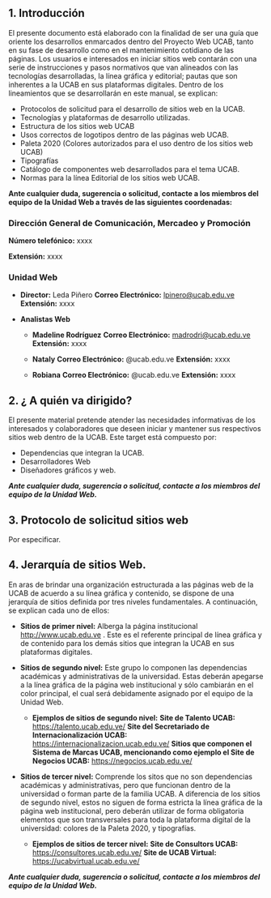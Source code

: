 ## 1. Introducción 

 El presente documento está elaborado con la finalidad de ser una guía que oriente los desarrollos enmarcados dentro del Proyecto Web UCAB, tanto en su fase de desarrollo como en el mantenimiento cotidiano de las páginas. Los usuarios e interesados en iniciar sitios web contarán con una serie de instrucciones y pasos normativos que van alineados con las tecnologías desarrolladas, la línea gráfica y editorial; pautas que son inherentes a la UCAB en sus plataformas digitales.
 Dentro de los lineamientos que se desarrollarán en este manual, se explican:
 
-  Protocolos de solicitud para el desarrollo de sitios web en la UCAB.
-  Tecnologías y plataformas de desarrollo utilizadas.
-  Estructura de los sitios web UCAB
-  Usos correctos de logotipos dentro de las páginas web UCAB.
-  Paleta 2020 (Colores autorizados para el uso dentro de los sitios web UCAB)
-  Tipografías
-  Catálogo de componentes web desarrollados para el tema UCAB.
-  Normas para la línea Editorial de los sitios web UCAB. 

**Ante cualquier duda, sugerencia o solicitud, contacte a los miembros del equipo de la Unidad Web a través de las siguientes coordenadas:** 

### Dirección General de Comunicación, Mercadeo y Promoción 

**Número telefónico:** xxxx

**Extensión:** xxxx 

### Unidad Web

 - **Director:** Leda Piñero 
 **Correo Electrónico:** lpinero@ucab.edu.ve 
 **Extensión:** xxxx 

- **Analistas Web** 

   - **Madeline Rodríguez**
 **Correo Electrónico:** madrodri@ucab.edu.ve 
 **Extensión:** xxxx  

   - **Nataly**
 **Correo Electrónico:** @ucab.edu.ve 
 **Extensión:** xxxx 

  - **Robiana**
 **Correo Electrónico:** @ucab.edu.ve 
 **Extensión:** xxxx 
 
 ## 2. ¿ A quién va dirigido? 

El presente material pretende atender las necesidades informativas de los interesados y colaboradores que deseen iniciar y mantener sus respectivos sitios web dentro de la UCAB. Este target está compuesto por: 

- Dependencias que integran la UCAB.
- Desarrolladores Web
- Diseñadores gráficos y web. 

**_Ante cualquier duda, sugerencia o solicitud, contacte a los miembros del equipo de la Unidad Web._**

## 3.   Protocolo de solicitud sitios web
Por especificar. 

## 4. Jerarquía de sitios Web. 

En aras de brindar una organización estructurada a las páginas web de la UCAB de acuerdo a su línea gráfica y contenido, se dispone de una jerarquía de sitios definida por tres niveles fundamentales. A continuación, se explican cada uno de ellos:

- **Sitios de primer nivel:** Alberga la página institucional http://www.ucab.edu.ve . Este es el referente principal de línea gráfica y de contenido para los demás sitios que integran la UCAB en sus plataformas digitales. 

- **Sitios de segundo nivel:** Este grupo lo componen las dependencias académicas y administrativas de la universidad. Estas deberán apegarse a la línea gráfica de la página web institucional y sólo cambiarán en el color principal, el cual será debidamente asignado por el equipo de la Unidad Web.

  - **Ejemplos de sitios de segundo nivel:** 
  **Site de Talento UCAB:** https://talento.ucab.edu.ve/
  **Site del Secretariado de Internacionalización UCAB:** https://internacionalizacion.ucab.edu.ve/
  **Sitios que componen el Sistema de Marcas UCAB, mencionando como ejemplo el Site de Negocios UCAB:** https://negocios.ucab.edu.ve/ 




- **Sitios de tercer nivel:** Comprende los sitos que no son dependencias académicas y administrativas, pero que funcionan dentro de la universidad o forman parte de la familia UCAB. A diferencia de los sitios de segundo nivel, estos no siguen de forma estricta la línea gráfica de la página web institucional, pero deberán utilizar de forma obligatoria elementos que son transversales para toda la plataforma digital de la universidad: colores de la Paleta 2020, y tipografías. 

  - **Ejemplos de sitios de tercer nivel:** 
    **Site de Consultors UCAB:** https://consultores.ucab.edu.ve/
    **Site de UCAB Virtual:**  https://ucabvirtual.ucab.edu.ve/ 

**_Ante cualquier duda, sugerencia o solicitud, contacte a los miembros del equipo de la Unidad Web._** 
